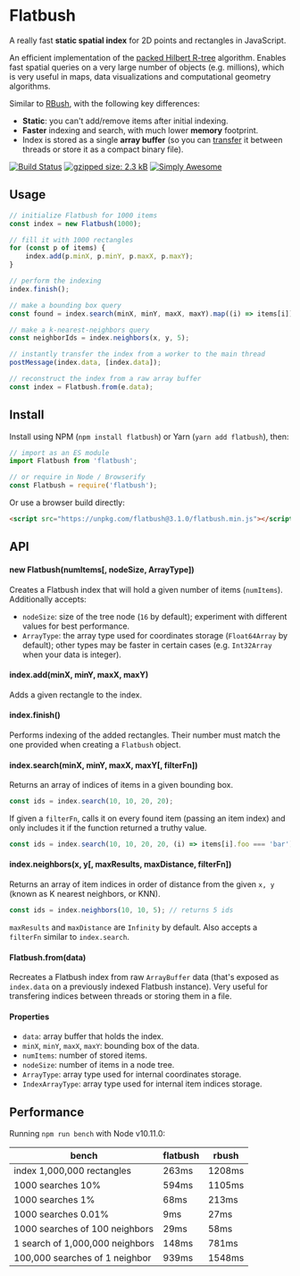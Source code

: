 # Flatbush

A really fast **static spatial index** for 2D points and rectangles in JavaScript.

An efficient implementation of the [packed Hilbert R-tree](https://en.wikipedia.org/wiki/Hilbert_R-tree#Packed_Hilbert_R-trees) algorithm. Enables fast spatial queries on a very large number of objects (e.g. millions), which is very useful in maps, data visualizations and computational geometry algorithms.

Similar to [RBush](https://github.com/mourner/rbush), with the following key differences:

- **Static**: you can't add/remove items after initial indexing.
- **Faster** indexing and search, with much lower **memory** footprint.
- Index is stored as a single **array buffer** (so you can [transfer](https://developer.mozilla.org/en-US/docs/Web/API/Transferable) it between threads or store it as a compact binary file).

[![Build Status](https://travis-ci.org/mourner/flatbush.svg?branch=master)](https://travis-ci.org/mourner/flatbush)
[![gzipped size: 2.3 kB](https://img.shields.io/badge/gzipped%20size-2.3%20kB-brightgreen.svg)](https://unpkg.com/flatbush)
[![Simply Awesome](https://img.shields.io/badge/simply-awesome-brightgreen.svg)](https://github.com/mourner/projects)

## Usage

```js
// initialize Flatbush for 1000 items
const index = new Flatbush(1000);

// fill it with 1000 rectangles
for (const p of items) {
    index.add(p.minX, p.minY, p.maxX, p.maxY);
}

// perform the indexing
index.finish();

// make a bounding box query
const found = index.search(minX, minY, maxX, maxY).map((i) => items[i]);

// make a k-nearest-neighbors query
const neighborIds = index.neighbors(x, y, 5);

// instantly transfer the index from a worker to the main thread
postMessage(index.data, [index.data]);

// reconstruct the index from a raw array buffer
const index = Flatbush.from(e.data);

```

## Install

Install using NPM (`npm install flatbush`) or Yarn (`yarn add flatbush`), then:

```js
// import as an ES module
import Flatbush from 'flatbush';

// or require in Node / Browserify
const Flatbush = require('flatbush');
```

Or use a browser build directly:

```html
<script src="https://unpkg.com/flatbush@3.1.0/flatbush.min.js"></script>
```

## API

#### new Flatbush(numItems[, nodeSize, ArrayType])

Creates a Flatbush index that will hold a given number of items (`numItems`). Additionally accepts:

- `nodeSize`: size of the tree node (`16` by default); experiment with different values for best performance.
- `ArrayType`: the array type used for coordinates storage (`Float64Array` by default);
other types may be faster in certain cases (e.g. `Int32Array` when your data is integer).

#### index.add(minX, minY, maxX, maxY)

Adds a given rectangle to the index.

#### index.finish()

Performs indexing of the added rectangles.
Their number must match the one provided when creating a `Flatbush` object.

#### index.search(minX, minY, maxX, maxY[, filterFn])

Returns an array of indices of items in a given bounding box.

```js
const ids = index.search(10, 10, 20, 20);
```

If given a `filterFn`, calls it on every found item (passing an item index)
and only includes it if the function returned a truthy value.

```js
const ids = index.search(10, 10, 20, 20, (i) => items[i].foo === 'bar');
```

#### index.neighbors(x, y[, maxResults, maxDistance, filterFn])

Returns an array of item indices in order of distance from the given `x, y`
(known as K nearest neighbors, or KNN).

```js
const ids = index.neighbors(10, 10, 5); // returns 5 ids
```

`maxResults` and `maxDistance` are `Infinity` by default.
Also accepts a `filterFn` similar to `index.search`.

#### Flatbush.from(data)

Recreates a Flatbush index from raw `ArrayBuffer` data
(that's exposed as `index.data` on a previously indexed Flatbush instance).
Very useful for transfering indices between threads or storing them in a file.

#### Properties

- `data`: array buffer that holds the index.
- `minX`, `minY`, `maxX`, `maxY`: bounding box of the data.
- `numItems`: number of stored items.
- `nodeSize`: number of items in a node tree.
- `ArrayType`: array type used for internal coordinates storage.
- `IndexArrayType`: array type used for internal item indices storage.

## Performance

Running `npm run bench` with Node v10.11.0:

bench | flatbush | rbush
--- | --- | ---
index 1,000,000 rectangles | 263ms | 1208ms
1000 searches 10% | 594ms | 1105ms
1000 searches 1% | 68ms | 213ms
1000 searches 0.01% | 9ms | 27ms
1000 searches of 100 neighbors | 29ms | 58ms
1 search of 1,000,000 neighbors | 148ms | 781ms
100,000 searches of 1 neighbor | 939ms | 1548ms
